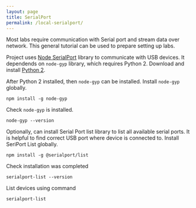 ```yaml
---
layout: page
title: SerialPort
permalink: /local-serialport/
---
```


Most labs require communication with Serial port and stream data over network. This general tutorial can be used to prepare setting up labs.

Project uses [Node SerialPort](https://serialport.io/docs/guide-installation/) library to communicate with USB devices. It dependends on `node-gyp` library, which requires Python 2. Download and install [Python 2](https://www.python.org/downloads/release/python-2718/).

After Python 2 installed, then `node-gyp` can be installed. Install `node-gyp` globally.
```
npm install -g node-gyp
```

Check `node-gyp` is installed.
```
node-gyp --version
```

Optionally, can install Serial Port list library to list all available serial ports. It is helpful to find correct USB port where device is connected to. Install SeriPort List globally.
```
npm install -g @serialport/list
```

Check installation was completed
```
serialport-list --version
```

List devices using command
```
serialport-list
```
